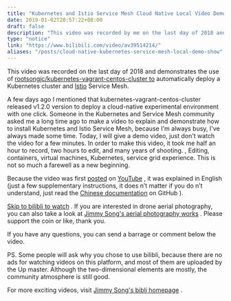 ```yaml
---
title: "Kubernetes and Istio Service Mesh Cloud Native Local Video Demo Show"
date: 2019-01-02T20:57:22+08:00
draft: false
description: "This video was recorded by me on the last day of 2018 and demonstrates the use of rootsongjc/kubernetes-vagrant-centos-cluster to automatically deploy Kubernetes clusters and Istio Service Mesh."
type: "notice"
link: "https://www.bilibili.com/video/av39514214/"
aliases: "/posts/cloud-native-kubernetes-service-mesh-local-demo-show"
---
```


This video was recorded on the last day of 2018 and demonstrates the use of [rootsongjc/kubernetes-vagrant-centos-cluster to](http://github.com/rootsongjc/kubernetes-vagrant-centos-cluster) automatically deploy a Kubernetes cluster and [Istio](https://istio.io/zh) Service Mesh.

A few days ago I mentioned that kubernetes-vagrant-centos-cluster released v1.2.0 version to deploy a cloud-native experimental environment with one click. Someone in the Kubernetes and Service Mesh community asked me a long time ago to make a video to explain and demonstrate how to install Kubernetes and Istio Service Mesh, because I'm always busy, I've always made some time. Today, I will give a demo video, just don't watch the video for a few minutes. In order to make this video, it took me half an hour to record, two hours to edit, and many years of shooting. , Editing, containers, virtual machines, Kubernetes, service grid experience. This is not so much a farewell as a new beginning.

Because the video was first [posted](https://youtu.be/26kbaZxcB4A) on [YouTube](https://youtu.be/26kbaZxcB4A) , it was explained in English (just a few supplementary instructions, it does n’t matter if you do n’t understand, just read the [Chinese documentation](https://github.com/rootsongjc/kubernetes-vagrant-centos-cluster/blob/master/README-cn.md) on GitHub ).

[Skip to bilibli to watch](https://www.bilibili.com/video/av39514214/) . If you are interested in drone aerial photography, you can also take a look at [Jimmy Song's aerial photography works](http://space.bilibili.com/31004924) . Please support the coin or like, thank you.

If you have any questions, you can send a barrage or comment below the video.

PS. Some people will ask why you chose to use bilibli, because there are no ads for watching videos on this platform, and most of them are uploaded by the Up master. Although the two-dimensional elements are mostly, the community atmosphere is still good.

For more exciting videos, visit [Jimmy Song's bibli homepage](https://space.bilibili.com/31004924) .